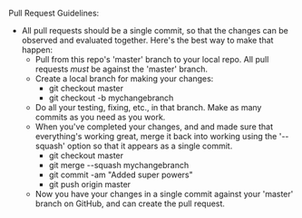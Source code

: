 Pull Request Guidelines:
- All pull requests should be a single commit, so that the changes can be observed
and evaluated together. Here's the best way to make that happen:
    - Pull from this repo's 'master' branch to your local repo. All pull requests
      *must* be against the 'master' branch.
    - Create a local branch for making your changes:
        - git checkout master
        - git checkout -b mychangebranch
    - Do all your testing, fixing, etc., in that branch. Make as many commits
      as you need as you work.
    - When you've completed your changes, and and made sure that everything's working great, merge it back into working
      using the '--squash' option so that it appears as a single commit.
        - git checkout master
        - git merge --squash mychangebranch
        - git commit -am "Added super powers"
        - git push origin master
    - Now you have your changes in a single commit against your 'master'
      branch on GitHub, and can create the pull request.
